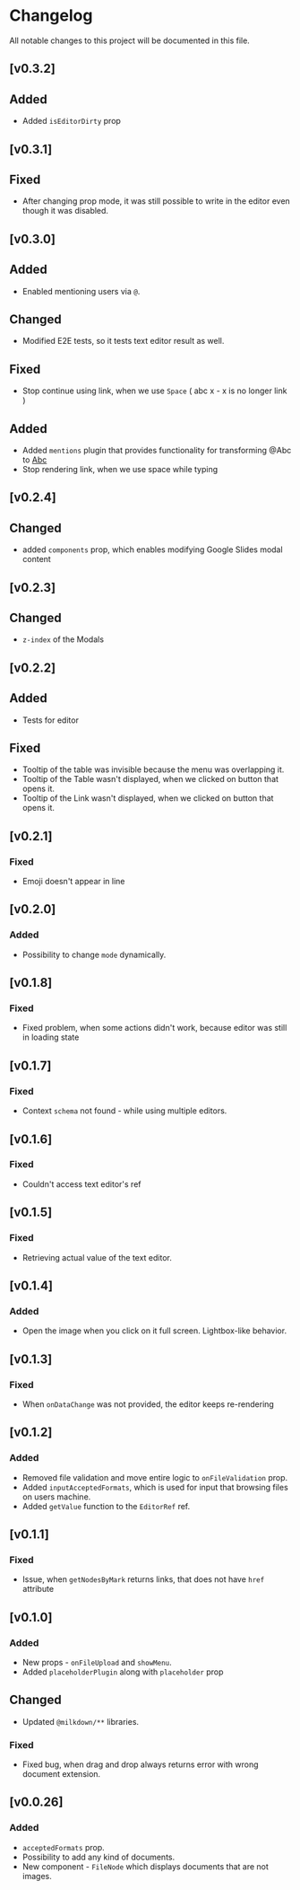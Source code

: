 # Changelog

All notable changes to this project will be documented in this file.

## [v0.3.2]

## Added
- Added `isEditorDirty` prop

## [v0.3.1]

## Fixed
- After changing prop mode, it was still possible to write in the editor even though it was disabled.

## [v0.3.0]

## Added
- Enabled mentioning users via `@`.

## Changed
- Modified E2E tests, so it tests text editor result as well.

## Fixed
- Stop continue using link, when we use `Space` ( abc x - x is no longer link )


## Added
- Added `mentions` plugin that provides functionality for transforming @Abc to [Abc](href)
- Stop rendering link, when we use space while typing

## [v0.2.4]

## Changed
- added `components` prop, which enables modifying Google Slides modal content

## [v0.2.3]

## Changed
- `z-index` of the Modals

## [v0.2.2]

## Added
- Tests for editor

## Fixed
- Tooltip of the table was invisible because the menu was overlapping it.
- Tooltip of the Table wasn't displayed, when we clicked on button that opens it.
- Tooltip of the Link wasn't displayed, when we clicked on button that opens it.

## [v0.2.1]

### Fixed
- Emoji doesn't appear in line

## [v0.2.0]

### Added
- Possibility to change `mode` dynamically.

## [v0.1.8]

### Fixed
- Fixed problem, when some actions didn't work, because editor was still in loading state

## [v0.1.7]

### Fixed
- Context `schema` not found - while using multiple editors.

## [v0.1.6]

### Fixed
- Couldn't access text editor's ref

## [v0.1.5]

### Fixed
- Retrieving actual value of the text editor.

## [v0.1.4]

### Added
- Open the image when you click on it full screen. Lightbox-like behavior.

## [v0.1.3]

### Fixed
- When `onDataChange` was not provided, the editor keeps re-rendering

## [v0.1.2]

### Added

- Removed file validation and move entire logic to `onFileValidation` prop.
- Added `inputAcceptedFormats`, which is used for input that browsing files on users machine.
- Added `getValue` function to the `EditorRef` ref.

## [v0.1.1]

### Fixed
- Issue, when `getNodesByMark` returns links, that does not have `href` attribute

## [v0.1.0]

### Added
- New props - `onFileUpload` and `showMenu`.
- Added `placeholderPlugin` along with `placeholder` prop

## Changed
- Updated `@milkdown/**` libraries.

### Fixed
- Fixed bug, when drag and drop always returns error with wrong document extension.

## [v0.0.26]

### Added

- `acceptedFormats` prop.
- Possibility to add any kind of documents.
- New component - `FileNode` which displays documents that are not images.
